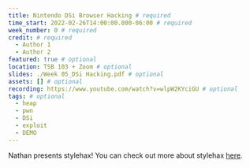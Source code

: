 ```yaml
---
title: Nintendo DSi Browser Hacking # required
time_start: 2022-02-26T14:00:00.000-06:00 # required
week_number: 0 # required
credit: # required
  - Author 1
  - Author 2
featured: true # optional
location: TSB 103 + Zoom # optional
slides: ./Week 05_DSi Hacking.pdf # optional
assets: [] # optional
recording: https://www.youtube.com/watch?v=wlpW2KYciGU # optional
tags: # optional
  - heap
  - pwn
  - DSi
  - exploit
  - DEMO
---
```


Nathan presents stylehax! You can check out more about stylehax [here](https://github.com/nathanfarlow/stylehax).
